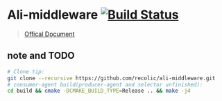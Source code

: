 
# Ali-middleware [![Build Status](https://travis-ci.com/recolic/ali-middleware.svg?token=e2iEcAqqTormZesZdC1C&branch=pooling)](https://travis-ci.com/recolic/ali-middleware)

> [Offical Document](https://code.aliyun.com/middlewarerace2018/docs)

## note and TODO

```bash
# Clone tip:
git clone --recursive https://github.com/recolic/ali-middleware.git
# consumer-agent build(producer-agent and selector unfinished):
cd build && cmake -DCMAKE_BUILD_TYPE=Release .. && make -j4
```

